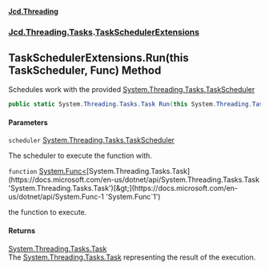 #### [Jcd.Threading](index.md 'index')
### [Jcd.Threading.Tasks](Jcd.Threading.Tasks.md 'Jcd.Threading.Tasks').[TaskSchedulerExtensions](Jcd.Threading.Tasks.TaskSchedulerExtensions.md 'Jcd.Threading.Tasks.TaskSchedulerExtensions')

## TaskSchedulerExtensions.Run(this TaskScheduler, Func<Task>) Method

Schedules work with the provided [System.Threading.Tasks.TaskScheduler](https://docs.microsoft.com/en-us/dotnet/api/System.Threading.Tasks.TaskScheduler 'System.Threading.Tasks.TaskScheduler')

```csharp
public static System.Threading.Tasks.Task Run(this System.Threading.Tasks.TaskScheduler scheduler, System.Func<System.Threading.Tasks.Task?> function);
```
#### Parameters

<a name='Jcd.Threading.Tasks.TaskSchedulerExtensions.Run(thisSystem.Threading.Tasks.TaskScheduler,System.Func_System.Threading.Tasks.Task_).scheduler'></a>

`scheduler` [System.Threading.Tasks.TaskScheduler](https://docs.microsoft.com/en-us/dotnet/api/System.Threading.Tasks.TaskScheduler 'System.Threading.Tasks.TaskScheduler')

The scheduler to execute the function with.

<a name='Jcd.Threading.Tasks.TaskSchedulerExtensions.Run(thisSystem.Threading.Tasks.TaskScheduler,System.Func_System.Threading.Tasks.Task_).function'></a>

`function` [System.Func&lt;](https://docs.microsoft.com/en-us/dotnet/api/System.Func-1 'System.Func`1')[System.Threading.Tasks.Task](https://docs.microsoft.com/en-us/dotnet/api/System.Threading.Tasks.Task 'System.Threading.Tasks.Task')[&gt;](https://docs.microsoft.com/en-us/dotnet/api/System.Func-1 'System.Func`1')

the function to execute.

#### Returns
[System.Threading.Tasks.Task](https://docs.microsoft.com/en-us/dotnet/api/System.Threading.Tasks.Task 'System.Threading.Tasks.Task')  
The [System.Threading.Tasks.Task](https://docs.microsoft.com/en-us/dotnet/api/System.Threading.Tasks.Task 'System.Threading.Tasks.Task') representing the result of the execution.